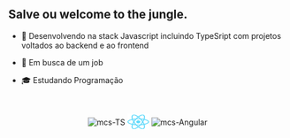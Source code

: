 ## Salve ou welcome to the jungle.
- 🌱 Desenvolvendo na stack Javascript incluindo TypeSript com projetos voltados ao backend e ao frontend
- 🙌 Em busca de um job 
- 🎓 Estudando Programação



   ## 
   
<div style="display: inline_block" align="center"><br />
  <img align="center" alt="mcs-TS" height="30" width="40" src="https://cdn.jsdelivr.net/gh/devicons/devicon/icons/typescript/typescript-plain.svg" />
  <img align="center" alt="mcs-React" height="30" width="40" src="https://raw.githubusercontent.com/devicons/devicon/master/icons/react/react-original.svg" />
  <img align="center" alt="mcs-Angular" height="30" width="40" src="https://cdn.jsdelivr.net/gh/devicons/devicon/icons/angularjs/angularjs-original.svg" />
</div> 

